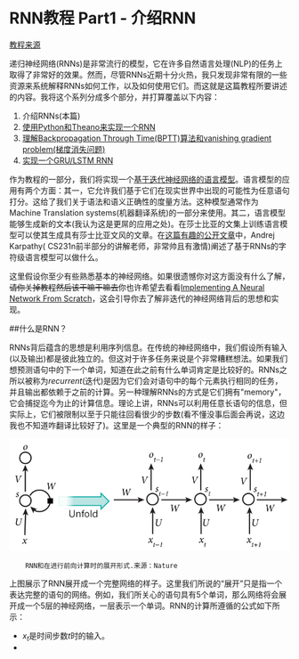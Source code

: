 # RNN教程 Part1 - 介绍RNN

[教程来源](http://www.wildml.com/2015/09/recurrent-neural-networks-tutorial-part-1-introduction-to-rnns/)

递归神经网络(RNNs)是非常流行的模型，它在许多自然语言处理(NLP)的任务上取得了非常好的效果。然而，尽管RNNs近期十分火热，我只发现非常有限的一些资源来系统解释RNNs如何工作，以及如何使用它们。而这就是这篇教程所要讲述的内容。我将这个系列分成多个部分，并打算覆盖以下内容：

1. 介绍RNNs(本篇)
2. [使用Python和Theano来实现一个RNN](http://www.wildml.com/2015/09/recurrent-neural-networks-tutorial-part-2-implementing-a-language-model-rnn-with-python-numpy-and-theano/)
3. [理解Backpropagation Through Time(BPTT)算法和vanishing gradient problem(梯度消失问题)](http://www.wildml.com/2015/10/recurrent-neural-networks-tutorial-part-3-backpropagation-through-time-and-vanishing-gradients/)
4. [实现一个GRU/LSTM RNN](http://www.wildml.com/2015/10/recurrent-neural-network-tutorial-part-4-implementing-a-grulstm-rnn-with-python-and-theano/)

作为教程的一部分，我们将实现一个[基于迭代神经网络的语言模型](http://www.fit.vutbr.cz/research/groups/speech/publi/2010/mikolov_interspeech2010_IS100722.pdf)。语言模型的应用有两个方面：其一，它允许我们基于它们在现实世界中出现的可能性为任意语句打分。这给了我们关于语法和语义正确性的度量方法。这种模型通常作为Machine Translation systems(机器翻译系统)的一部分来使用。其二，语言模型能够生成新的文本(我认为这是更屌的应用之处)。在莎士比亚的文集上训练语言模型可以使其生成具有莎士比亚文风的文章。在[这篇有趣的公开文章](http://karpathy.github.io/2015/05/21/rnn-effectiveness/)中，Andrej Karpathy( CS231n前半部分的讲解老师，非常帅且有激情)阐述了基于RNNs的字符级语言模型可以做什么。

这里假设你至少有些熟悉基本的神经网络。如果很遗憾你对这方面没有什么了解，~~请你关掉教程然后该干嘛干嘛去~~你也许希望去看看[Implementing A Neural Network From Scratch](http://www.wildml.com/2015/09/implementing-a-neural-network-from-scratch/)，这会引导你去了解非迭代的神经网络背后的思想和实现。

##什么是RNN？

RNNs背后蕴含的思想是利用序列信息。在传统的神经网络中，我们假设所有输入(以及输出)都是彼此独立的。但这对于许多任务来说是个非常糟糕想法。如果我们想预测语句中的下一个单词，知道在此之前有什么单词肯定是比较好的。RNNs之所以被称为*recurrent*(迭代)是因为它们会对语句中的每个元素执行相同的任务，并且输出都依赖于之前的计算。另一种理解RNNs的方式是它们拥有"memory"，它会捕捉迄今为止的计算信息。理论上讲，RNNs可以利用任意长语句的信息，但实际上，它们被限制以至于只能往回看很少的步数(看不懂没事后面会再说，这边我也不知道咋翻译比较好了)。这里是一个典型的RNN的样子：

![Nature上的RNN图](./img/rnn.jpg)
```
    RNN和在进行前向计算时的展开形式.来源：Nature
```

上图展示了RNN展开成一个完整网络的样子。这里我们所说的“展开”只是指一个表达完整的语句的网络。例如，我们所关心的语句具有5个单词，那么网络将会展开成一个5层的神经网络，一层表示一个单词。RNN的计算所遵循的公式如下所示：

* $x_{t}$是时间步数$t$时的输入。
* 



